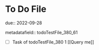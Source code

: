 # To Do File

due:: 2022-09-28

metadatafield:: todoTestFile_380_61

- [ ] Task of todoTestFile_380 1 [[Query me]]
